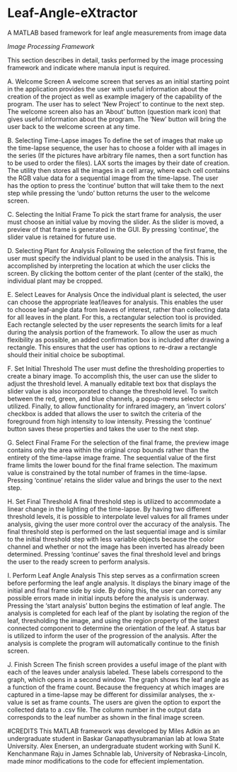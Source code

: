 # Leaf-Angle-eXtractor
A MATLAB based framework for leaf angle measurements from image data

*Image Processing Framework*

This section describes in detail, tasks performed by the image processing framework and indicate where manula input is required.

A. Welcome Screen
A welcome screen that serves as an initial starting point in the application provides the user with useful information about the creation of the project as well as example imagery of the capability of the program. The user has to select ‘New Project’ to continue to the next step. The welcome screen also has an ‘About’ button (question mark icon) that gives useful information about the program. The ‘New’ button will bring the user back to the welcome screen at any time.

B. Selecting Time-Lapse images
To define the set of images that make up the time-lapse sequence, the user has to choose a folder with all images in the series (If the pictures have arbitrary file names, then a sort function has to be used to order the files). LAX sorts the images by their date of creation.  The utility then stores all the images in a cell array, where each cell contains the RGB value data for a sequential image from the time-lapse. The user has the option to press the ‘continue’ button that will take them to the next step while pressing the ‘undo’ button returns the user to the welcome screen.

C. Selecting the Initial Frame
To pick the start frame for analysis, the user must choose an initial value by moving the slider.  As the slider is moved, a preview of that frame is generated in the GUI.  By pressing ‘continue’, the slider value is retained for future use. 

D. Selecting Plant for Analysis
Following the selection of the first frame, the user must specify the individual plant to be used in the analysis. This is accomplished by interpreting the location at which the user clicks the screen. By clicking the bottom center of the plant (center of the stalk), the individual plant may be cropped.

E. Select Leaves for Analysis
Once the individual plant is selected, the user can choose the appropriate leaf/leaves for analysis. This enables the user to choose leaf-angle data from leaves of interest, rather than collecting data for all leaves in the plant. For this, a rectangular selection tool is provided.  Each rectangle selected by the user represents the search limits for a leaf during the analysis portion of the framework. To allow the user as much flexibility as possible, an added confirmation box is included after drawing a rectangle. This ensures that the user has options to re-draw a rectangle should their initial choice be suboptimal.

F. Set Initial Threshold
The user must define the thresholding properties to create a binary image. To accomplish this, the user can use the slider to adjust the threshold level. A manually editable text box that displays the slider value is also incorporated to change the threshold level. To switch between the red, green, and blue channels, a popup-menu selector is utilized.  Finally, to allow functionality for infrared imagery, an ‘invert colors’ checkbox is added that allows the user to switch the criteria of the foreground from high intensity to low intensity. Pressing the ‘continue’ button saves these properties and takes the user to the next step.

G. Select Final Frame
For the selection of the final frame, the preview image contains only the area within the original crop bounds rather than the entirety of the time-lapse image frame.  The sequential value of the first frame limits the lower bound for the final frame selection.  The maximum value is constrained by the total number of frames in the time-lapse.  Pressing ‘continue’ retains the slider value and brings the user to the next step.

H. Set Final Threshold
A final threshold step is utilized to accommodate a linear change in the lighting of the time-lapse.  By having two different threshold levels, it is possible to interpolate level values for all frames under analysis, giving the user more control over the accuracy of the analysis. The final threshold step is performed on the last sequential image and is similar to the initial threshold step with less variable objects because the color channel and whether or not the image has been inverted has already been determined. Pressing ‘continue’ saves the final threshold level and brings the user to the ready screen to perform analysis.

I. Perform Leaf Angle Analysis
This step serves as a confirmation screen before performing the leaf angle analysis.  It displays the binary image of the initial and final frame side by side.  By doing this, the user can correct any possible errors made in initial inputs before the analysis is underway.  Pressing the ‘start analysis’ button begins the estimation of leaf angle.  The analysis is completed for each leaf of the plant by isolating the region of the leaf, thresholding the image, and using the region property of the largest connected component to determine the orientation of the leaf. A status bar is utilized to inform the user of the progression of the analysis. After the analysis is complete the program will automatically continue to the finish screen.

J. Finish Screen
The finish screen provides a useful image of the plant with each of the leaves under analysis labeled. These labels correspond to the graph, which opens in a second window. The graph shows the leaf angle as a function of the frame count.  Because the frequency at which images are captured in a time-lapse may be different for dissimilar analyses, the x-value is set as frame counts. The users are given the option to export the collected data to a .csv file.  The column number in the output data corresponds to the leaf number as shown in the final image screen.

#CREDITS
This MATLAB framework was developed by Miles Adkin as an undergraduate student in Baskar Ganapathysubramanian lab at Iowa State University. Alex Enersen, an undergraduate student working with Sunil K. Kenchanmane Raju in James Schnable lab, University of Nebraska-Lincoln, made minor modifications to the code for effecient implementation. 
